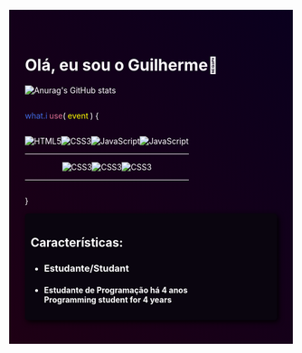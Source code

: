 <div style="background: linear-gradient(45deg, rgb(30, 0, 20), rgb(10, 0, 30)); padding: 3em 2em; color: white; border: 1px solid white;">

# Olá, eu sou o Guilherme💜

![Anurag's GitHub stats](https://github-readme-stats.vercel.app/api?username=GuilhermeAndersonBR&show_icons=true&theme=radical)

<div style="display: flex;">
    <p style="color: royalblue; margin-right: 3.5px;">what.i</p>
    <p style="color: palevioletred;">use</p>
    <p>(</p>
    <p style="color: yellow; padding: 0px 3.5px;">event</p>
    <p>) {</p>
</div>

<div style="display: inline-block;">
    <div style="margin: 1em 0px; display: flex; justify-content: center;">
        <img align="center" alt="HTML5" src="https://img.shields.io/badge/HTML5-E34F26?style=for-the-badge&logo=html5&logoColor=white">
        <img align="center" alt="CSS3" src="https://img.shields.io/badge/CSS3-1572B6?style=for-the-badge&logo=css3&logoColor=white">
        <img align="center" alt="JavaScript" src="https://img.shields.io/badge/JavaScript-F7DF1E?style=for-the-badge&logo=javascript&logoColor=black">
        <img align="center" alt="JavaScript" src="https://img.shields.io/badge/PHP-777BB4?style=for-the-badge&logo=php&logoColor=white">
    </div><hr style="background-color: white; border: none;">
    <div style="margin: 1em 0px; display: flex; justify-content: center;">
        <img align="center" alt="CSS3" src="https://img.shields.io/badge/Bootstrap-563D7C?style=for-the-badge&logo=bootstrap&logoColor=white">
        <img align="center" alt="CSS3" src="https://img.shields.io/badge/Laravel-FF2D20?style=for-the-badge&logo=laravel&logoColor=white">
        <img align="center" alt="CSS3" src="https://img.shields.io/badge/Sass-CC6699?style=for-the-badge&logo=sass&logoColor=white">
    </div><hr style="background-color: white; border: none;">
</div>

<p>}</p>

<div style="background-color: rgb(10, 5, 15); padding: 10px; box-shadow: 3px 3px 10px black; border-radius: 5px;">
    <h2>Características:</h2>
    <ul>
        <li><h3>Estudante/Studant</h4></li>
        <li><h4>Estudante de Programação há 4 anos<br>Programming student for 4 years</h3></li>
    </ul>
</div>
</div>
